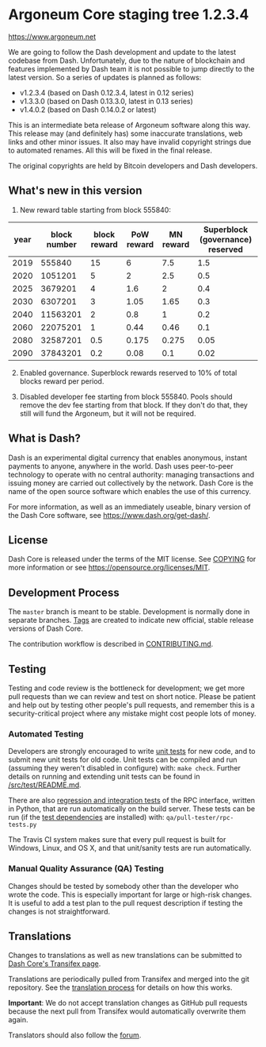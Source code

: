 Argoneum Core staging tree 1.2.3.4
==================================

https://www.argoneum.net

We are going to follow the Dash development and update to the latest codebase
from Dash. Unfortunately, due to the nature of blockchain and features implemented
by Dash team it is not possible to jump directly to the latest version. So a
series of updates is planned as follows:

 - v1.2.3.4 (based on Dash 0.12.3.4, latest in 0.12 series)
 - v1.3.3.0 (based on Dash 0.13.3.0, latest in 0.13 series)
 - v1.4.0.2 (based on Dash 0.14.0.2 or latest)

This is an intermediate beta release of Argoneum software along this way.
This release may (and definitely has) some inaccurate translations, web links
and other minor issues. It also may have invalid copyright strings due to
automated renames. All this will be fixed in the final release.

The original copyrights are held by Bitcoin developers and Dash developers.


What's new in this version
--------------------------

1. New reward table starting from block 555840:

| year | block number | block reward | PoW reward | MN reward | Superblock (governance) reserved |
|------|--------------|--------------|------------|-----------|----------------------------------|
| 2019 |     555840   |       15     |      6     |    7.5    |               1.5                |
| 2020 |    1051201   |        5     |      2     |    2.5    |               0.5                |
| 2025 |    3679201   |        4     |    1.6     |      2    |               0.4                |
| 2030 |    6307201   |        3     |   1.05     |   1.65    |               0.3                |
| 2040 |   11563201   |        2     |    0.8     |      1    |               0.2                |
| 2060 |   22075201   |        1     |   0.44     |   0.46    |               0.1                |
| 2080 |   32587201   |      0.5     |  0.175     |  0.275    |              0.05                |
| 2090 |   37843201   |      0.2     |   0.08     |    0.1    |              0.02                |

2. Enabled governance. Superblock rewards reserved to 10% of total blocks reward per period.

3. Disabled developer fee starting from block 555840. Pools should remove the dev fee starting
   from that block. If they don't do that, they still will fund the Argoneum, but it will not be
   required.



What is Dash?
----------------

Dash is an experimental digital currency that enables anonymous, instant
payments to anyone, anywhere in the world. Dash uses peer-to-peer technology
to operate with no central authority: managing transactions and issuing money
are carried out collectively by the network. Dash Core is the name of the open
source software which enables the use of this currency.

For more information, as well as an immediately useable, binary version of
the Dash Core software, see https://www.dash.org/get-dash/.


License
-------

Dash Core is released under the terms of the MIT license. See [COPYING](COPYING) for more
information or see https://opensource.org/licenses/MIT.

Development Process
-------------------

The `master` branch is meant to be stable. Development is normally done in separate branches.
[Tags](https://github.com/dashpay/dash/tags) are created to indicate new official,
stable release versions of Dash Core.

The contribution workflow is described in [CONTRIBUTING.md](CONTRIBUTING.md).

Testing
-------

Testing and code review is the bottleneck for development; we get more pull
requests than we can review and test on short notice. Please be patient and help out by testing
other people's pull requests, and remember this is a security-critical project where any mistake might cost people
lots of money.

### Automated Testing

Developers are strongly encouraged to write [unit tests](src/test/README.md) for new code, and to
submit new unit tests for old code. Unit tests can be compiled and run
(assuming they weren't disabled in configure) with: `make check`. Further details on running
and extending unit tests can be found in [/src/test/README.md](/src/test/README.md).

There are also [regression and integration tests](/qa) of the RPC interface, written
in Python, that are run automatically on the build server.
These tests can be run (if the [test dependencies](/qa) are installed) with: `qa/pull-tester/rpc-tests.py`

The Travis CI system makes sure that every pull request is built for Windows, Linux, and OS X, and that unit/sanity tests are run automatically.

### Manual Quality Assurance (QA) Testing

Changes should be tested by somebody other than the developer who wrote the
code. This is especially important for large or high-risk changes. It is useful
to add a test plan to the pull request description if testing the changes is
not straightforward.

Translations
------------

Changes to translations as well as new translations can be submitted to
[Dash Core's Transifex page](https://www.transifex.com/projects/p/dash/).

Translations are periodically pulled from Transifex and merged into the git repository. See the
[translation process](doc/translation_process.md) for details on how this works.

**Important**: We do not accept translation changes as GitHub pull requests because the next
pull from Transifex would automatically overwrite them again.

Translators should also follow the [forum](https://www.dash.org/forum/topic/dash-worldwide-collaboration.88/).
